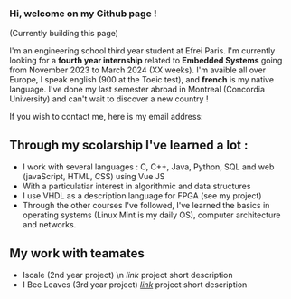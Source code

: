 ### Hi, welcome on my Github page !
(Currently building this page)

I'm an engineering school third year student at Efrei Paris. 
I'm currently looking for a **fourth year internship** related to **Embedded Systems** going from November 2023 to March 2024 (XX weeks).
I'm avaible all over Europe, I speak english (900 at the Toeic test), and **french** is my native language.
I've done my last semester abroad in Montreal (Concordia University) and can't wait to discover a new country !

If you wish to contact me, here is my email address:
## Through my scolarship I've learned a lot :
  - I work with several languages : C, C++, Java, Python, SQL and web (javaScript, HTML, CSS) using Vue JS
  - With a particulatiar interest in algorithmic and data structures
  - I use VHDL as a description language for FPGA (see my project)
  - Through the other courses I've followed, I've learned the basics in operating systems (Linux Mint is my daily OS), computer architecture and networks.
## My work with teamates
- Iscale (2nd year project) \n
  *link* 
  project short description
- I Bee Leaves (3rd year project)
  [*link*](https://github.com/IBeeLeaves)
  project short description

